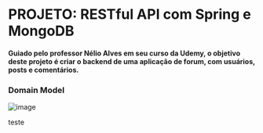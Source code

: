 # PROJETO: RESTful API com Spring e MongoDB

#### Guiado pelo professor Nélio Alves em seu curso da Udemy, o objetivo deste projeto é criar o backend de uma aplicação de forum, com usuários, posts e comentários.

### Domain Model
![image](https://user-images.githubusercontent.com/59516066/193455787-2ccf96df-b7b3-4d01-a802-27f7ccb0d4fc.png)

teste


